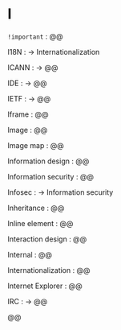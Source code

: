 # I

`!important`
: @@

I18N
: → Internationalization

ICANN
: → @@

IDE
: → @@

IETF
: → @@

Iframe
: @@

Image
: @@

Image map
: @@

Information design
: @@

Information security
: @@

Infosec
: → Information security

Inheritance
: @@

Inline element
: @@

Interaction design
: @@

Internal
: @@

Internationalization
: @@

Internet Explorer
: @@

IRC
: → @@

@@